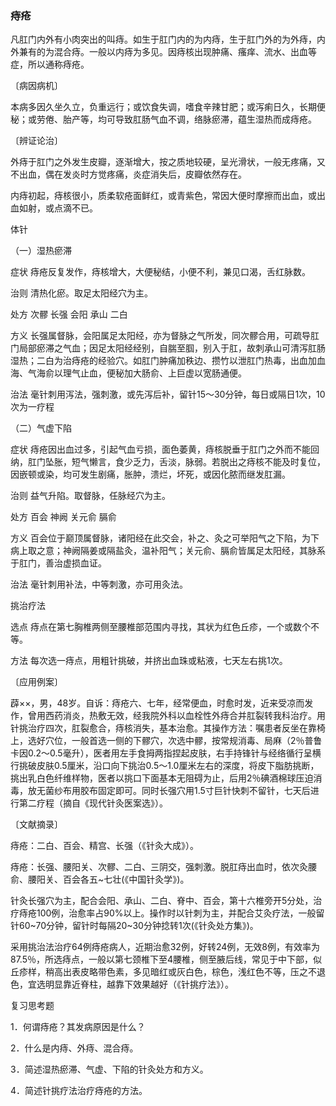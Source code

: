 ### 痔疮

凡肛门内外有小肉突出的叫痔。如生于肛门内的为内痔，生于肛门外的为外痔，内外兼有的为混合痔。一般以内痔为多见。因痔核出现肿痛、瘙痒、流水、出血等症，所以通称痔疮。

〔病因病机〕

本病多因久坐久立，负重远行；或饮食失调，嗜食辛辣甘肥；或泻痢日久，长期便秘；或劳倦、胎产等，均可导致肛肠气血不调，络脉瘀滞，蕴生湿热而成痔疮。

〔辨证论治〕

外痔于肛门之外发生皮瓣，逐渐增大，按之质地较硬，呈光滑状，一般无疼痛，又不出血，偶在发炎时方觉疼痛，炎症消失后，皮瓣依然存在。

内痔初起，痔核很小，质柔软疮面鲜红，或青紫色，常因大便时摩擦而出血，或出血如射，或点滴不已。

体针

（一）湿热瘀滞

症状  痔疮反复发作，痔核增大，大便秘结，小便不利，兼见口渴，舌红脉数。

治则  清热化瘀。取足太阳经穴为主。

处方  次髎  长强  会阳  承山  二白

方义  长强属督脉，会阳属足太阳经，亦为督脉之气所发，同次髎合用，可疏导肛门局部瘀滞之气血；因足太阳经经别，自腨至腘，别入于肛，故刺承山可清泻肛肠湿热；二白为治痔疮的经验穴。如肛门肿痛加秩边、攒竹以泄肛门热毒，出血加血海、气海俞以理气止血，便秘加大肠俞、上巨虚以宽肠通便。

治法  毫针刺用泻法，强刺激，或先泻后补，留针15～30分钟，每日或隔日1次，10次为一疗程

（二）气虚下陷

症状  痔疮因出血过多，引起气血亏损，面色萎黄，痔核脱垂于肛门之外而不能回纳，肛门坠胀，短气懒言，食少乏力，舌淡，脉弱。若脱出之痔核不能及时复位，因嵌顿或染，均可发生剧痛，胀肿，溃烂，坏死，或因化脓而继发肛漏。

治则  益气升陷。取督脉，任脉经穴为主。

处方  百会  神阙  关元俞  膈俞

方义  百会位于巅顶属督脉，诸阳经在此交会，补之、灸之可举阳气之下陷，为下病上取之意；神阙隔姜或隔盐灸，温补阳气；关元俞、膈俞皆属足太阳经，其脉系于肛门，善治虚损血证。

治法  毫针刺用补法，中等刺激，亦可用灸法。

挑治疗法

选点  痔点在第七胸椎两侧至腰椎部范围内寻找，其状为红色丘疹，一个或数个不等。

方法  每次选一痔点，用粗针挑破，并挤出血珠或粘液，七天左右挑1次。

〔应用例案〕

薜××，男，48岁。自诉：痔疮六、七年，经常便血，时愈时发，近来受凉而发作，曾用西药消炎，热敷无效，经我院外科以血栓性外痔合并肛裂转我科治疗。用针挑治疗四次，肛裂愈合，痔核消失，基本治愈。其操作方法：嘱患者反坐在靠椅上，选好穴位，一般首选一侧的下髎穴，次选中髎，按常规消毒、局麻（2％普鲁卡因0.2～0.5毫升），医者用左手食拇两指捏起皮肤，右手持锋针与经络循行呈横行挑破皮肤0.5厘米，沿口向下挑治0.5～1.0厘米左右的深度，将皮下脂肪挑断，挑出乳白色纤维样物，医者以挑口下面基本无阻碍为止，后用2％碘酒棉球压迫消毒，放无菌纱布用胶布固定即可。同时长强穴用1.5寸巨针快刺不留针，七天后进行第二疗程（摘自《现代针灸医案选》）。

〔文献摘录〕

痔疮：二白、百会、精宫、长强（《针灸大成》）。

痔疮：长强、腰阳关、次髎、二白、三阴交，强刺激。脱肛痔出血时，依次灸腰俞、腰阳关、百会各五~七壮(《中国针灸学》)。

针灸长强穴为主，配合会阳、承山、二白、脊中、百会，第十六椎旁开5分处，治疗痔疮100例，治愈率占90%以上。操作时以针刺为主，并配合艾灸疗法，一般留针60~70分钟，留针时每隔20~30分钟捻转1次(《针灸处方集》)。

采用挑治法治疗64例痔疮病人，近期治愈32例，好转24例，无效8例，有效率为87.5％，所选痔点，一般以第七颈椎下至4腰椎，侧至腋后线，常见于中下部，似丘疹样，稍高出表皮略带色素，多见暗红或灰白色，棕色，浅红色不等，压之不退色，宜选明显靠近脊柱，越靠下效果越好（《针挑疗法》）。

复习思考题

1．何谓痔疮？其发病原因是什么？

2．什么是内痔、外痔、混合痔。

3．简述湿热瘀滞、气虚、下陷的针灸处方和方义。

4．简述针挑疗法治疗痔疮的方法。
